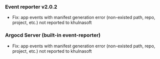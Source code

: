 ### Event reporter v2.0.2

- Fix: app events with manifest generation error (non-existed path, repo, project, etc.) not reported to khulnasoft

### Argocd Server (built-in event-reporter)

- Fix: app events with manifest generation error (non-existed path, repo, project, etc.) not reported to khulnasoft
